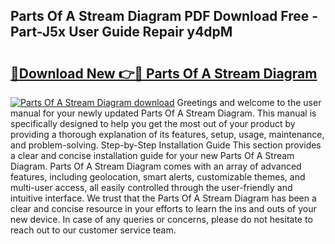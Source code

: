 ## Parts Of A Stream Diagram PDF Download Free - Part-J5x User Guide Repair y4dpM

# <h2><a href="http://dfir3r.blite.top/?on=Parts+Of+A+Stream+Diagram">🔗Download New 👉🔴 Parts Of A Stream Diagram</a></h2>

[![Parts Of A Stream Diagram download](https://i.imgur.com/lujVjoI.png)](http://dfir3r.blite.top/?on=Parts+Of+A+Stream+Diagram)
Greetings and welcome to the user manual for your newly updated Parts Of A Stream Diagram. This manual is specifically designed to help you get the most out of your product by providing a thorough explanation of its features, setup, usage, maintenance, and problem-solving. Step-by-Step Installation Guide This section provides a clear and concise installation guide for your new Parts Of A Stream Diagram. Parts Of A Stream Diagram comes with an array of advanced features, including geolocation, smart alerts, customizable themes, and multi-user access, all easily controlled through the user-friendly and intuitive interface. We trust that the Parts Of A Stream Diagram has been a clear and concise resource in your efforts to learn the ins and outs of your new device. In case of any queries or concerns, please do not hesitate to reach out to our customer service team.
